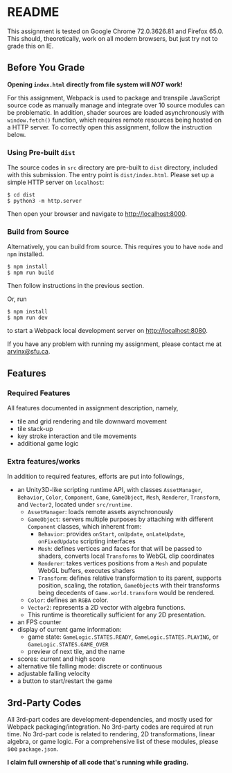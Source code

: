 # README  

This assignment is tested on Google Chrome 72.0.3626.81 and Firefox 65.0. This should, theoretically, work on all modern browsers, but just try not to grade this on IE.

## Before You Grade

**Opening `index.html` directly from file system will *NOT* work!**

For this assignment, Webpack is used to package and transpile JavaScript source code as manually manage and integrate over 10 source modules can be problematic. In addition, shader sources are loaded asynchronously with `window.fetch()` function, which requires remote resources being hosted on a HTTP server. To correctly open this assignment, follow the instruction below.

### Using Pre-built `dist`

The source codes in `src` directory are pre-built to `dist` directory, included with this submission. The entry point is `dist/index.html`. Please set up a simple HTTP server on `localhost`:

```
$ cd dist
$ python3 -m http.server
```

Then open your browser and navigate to [http://localhost:8000](http://localhost:8000).

### Build from Source

Alternatively, you can build from source. This requires you to have `node` and `npm` installed.

```
$ npm install
$ npm run build
```

Then follow instructions in the previous section.

Or, run

```
$ npm install
$ npm run dev
```

to start a Webpack local development server on [http://localhost:8080](http://localhost:8080).

If you have any problem with running my assignment, please contact me at [arvinx@sfu.ca](mailto:arvinx@sfu.ca).

## Features

### Required Features

All features documented in assignment description, namely,
- tile and grid rendering and tile downward movement
- tile stack-up
- key stroke interaction and tile movements
- additional game logic

### Extra features/works

In addition to required features, efforts are put into followings,
- an Unity3D-like scripting runtime API, with classes `AssetManager`, `Behavior`, `Color`, `Component`, `Game`, `GameObject`, `Mesh`, `Renderer`, `Transform`, and `Vector2`, located under `src/runtime`.
	- `AssetManager`: loads remote assets asynchronously
	- `GameObject`:  servers multiple purposes by attaching with different `Component` classes, which inherent from:
		- `Behavior`: provides `onStart`, `onUpdate`, `onLateUpdate`, `onFixedUpdate` scripting interfaces
		- `Mesh`: defines vertices and faces for that will be passed to shaders, converts local `Transforms` to WebGL clip coordinates
		- `Renderer`: takes vertices positions from a `Mesh` and populate WebGL buffers, executes shaders
		- `Transform`: defines relative transformation to its parent, supports position, scaling, the rotation, `GameObject`s with their transforms being decedents of `Game.world.transform` would be rendered.
	- `Color`: defines an `RGBA` color.
	- `Vector2`: represents a 2D vector with algebra functions.
	- This runtime is theoretically sufficient for any 2D presentation.
- an FPS counter
- display of current game information:
	- game state: `GameLogic.STATES.READY`, `GameLogic.STATES.PLAYING`, or `GameLogic.STATES.GAME_OVER`
	- preview of next tile, and the name
- scores: current and high score
- alternative tile falling mode: discrete or continuous
- adjustable falling velocity
- a button to start/restart the game

## 3rd-Party Codes

All 3rd-part codes are development-dependencies, and mostly used for Webpack packaging/integration. No 3rd-party codes are required at run time. No 3rd-part code is related to rendering, 2D transformations, linear algebra, or game logic. For a comprehensive list of these modules, please see `package.json`.

**I claim full ownership of all code that's running while grading.**
